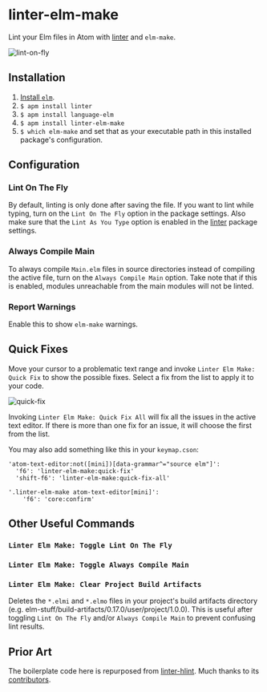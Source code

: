 # linter-elm-make

Lint your Elm files in Atom with [linter](https://github.com/atom-community/linter) and `elm-make`.

![lint-on-fly](https://github.com/mybuddymichael/linter-elm-make/blob/master/images/lint-on-fly.gif?raw=true)

## Installation

1. [Install `elm`](http://elm-lang.org/install).
1. `$ apm install linter`
1. `$ apm install language-elm`
1. `$ apm install linter-elm-make`
1. `$ which elm-make` and set that as your executable path in this installed package's configuration.

## Configuration

### Lint On The Fly
By default, linting is only done after saving the file.  If you want to lint while typing, turn on the `Lint On The Fly` option in the package settings.  Also make sure that the `Lint As You Type` option is enabled in the [linter](https://github.com/atom-community/linter) package settings.

### Always Compile Main
To always compile `Main.elm` files in source directories instead of compiling the active file, turn on the `Always Compile Main` option.  Take note that if this is enabled, modules unreachable from the main modules will not be linted.

### Report Warnings
Enable this to show `elm-make` warnings.

## Quick Fixes

Move your cursor to a problematic text range and invoke `Linter Elm Make: Quick Fix` to show the possible fixes. Select a fix from the list to apply it to your code.

![quick-fix](https://github.com/mybuddymichael/linter-elm-make/blob/master/images/quick-fix.png?raw=true)

Invoking `Linter Elm Make: Quick Fix All` will fix all the issues in the active text editor. If there is more than one fix for an issue, it will choose the first from the list.

You may also add something like this in your `keymap.cson`:

```
'atom-text-editor:not([mini])[data-grammar^="source elm"]':
  'f6': 'linter-elm-make:quick-fix'
  'shift-f6': 'linter-elm-make:quick-fix-all'

'.linter-elm-make atom-text-editor[mini]':
    'f6': 'core:confirm'
```

## Other Useful Commands

### `Linter Elm Make: Toggle Lint On The Fly`

### `Linter Elm Make: Toggle Always Compile Main`

### `Linter Elm Make: Clear Project Build Artifacts`
Deletes the `*.elmi` and `*.elmo` files in your project's build artifacts directory (e.g. elm-stuff/build-artifacts/0.17.0/user/project/1.0.0).  This is useful after toggling `Lint On The Fly` and/or `Always Compile Main` to prevent confusing lint results.

## Prior Art

The boilerplate code here is repurposed from [linter-hlint](https://github.com/AtomLinter/linter-hlint). Much thanks to its [contributors](https://github.com/AtomLinter/linter-hlint/graphs/contributors).
